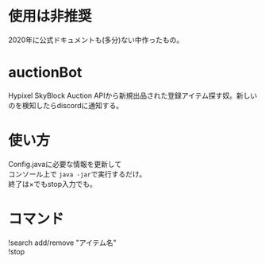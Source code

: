 # 使用は非推奨
2020年に公式ドキュメントも(多分)ない中作ったもの。

# auctionBot
Hypixel SkyBlock Auction APIから新規出品された登録アイテム探す奴。新しいのを検知したらdiscordに通知する。

# 使い方
Config.javaに必要な情報を更新して<br>
コンソール上で `java -jar`で実行するだけ。<br>
終了は×でもstop入力でも。

# コマンド
!search add/remove "アイテム名" <br>
!stop
